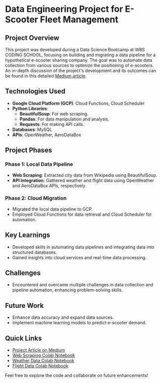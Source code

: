# Data Engineering Project for E-Scooter Fleet Management

## Project Overview
This project was developed during a Data Science Bootcamp at WBS CODING SCHOOL, focusing on building and migrating a data pipeline for a hypothetical e-scooter sharing company. The goal was to automate data collection from various sources to optimize the positioning of e-scooters. An in-depth discussion of the project's development and its outcomes can be found in this detailed [Medium article](https://medium.com/@seb.foth/my-very-first-data-engineering-project-using-gcp-5d702814f790).

## Technologies Used
- **Google Cloud Platform (GCP)**: Cloud Functions, Cloud Scheduler
- **Python Libraries**:
  - **BeautifulSoup**: For web scraping.
  - **Pandas**: For data manipulation and analysis.
  - **Requests**: For making API calls.
- **Databases**: MySQL
- **APIs**: OpenWeather, AeroDataBox

## Project Phases
### Phase 1: Local Data Pipeline
- **Web Scraping**: Extracted city data from Wikipedia using BeautifulSoup.
- **API Integration**: Gathered weather and flight data using OpenWeather and AeroDataBox APIs, respectively.

### Phase 2: Cloud Migration
- Migrated the local data pipeline to GCP.
- Employed Cloud Functions for data retrieval and Cloud Scheduler for automation.

## Key Learnings
- Developed skills in automating data pipelines and integrating data into structured databases.
- Gained insights into cloud services and real-time data processing.

## Challenges
- Encountered and overcame multiple challenges in data collection and pipeline automation, enhancing problem-solving skills.

## Future Work
- Enhance data accuracy and expand data sources.
- Implement machine learning models to predict e-scooter demand.

## Quick Links
- [Project Article on Medium](https://medium.com/@seb.foth/my-very-first-data-engineering-project-using-gcp-5d702814f790)
- [Web Scraping Colab Notebook](https://colab.research.google.com/drive/1JH3boC6JCDWlD0jg926i9tGNN1chcZVY?usp=sharing)
- [Weather Data Colab Notebook](https://colab.research.google.com/drive/1XsxYAiegqk1W2e46uKPqeacfev3YArfJ?usp=sharing)
- [Flight Data Colab Notebook](https://colab.research.google.com/drive/1qG_ja0hJaPv8GrJSRvoj8b2bRus-ksu4?usp=sharing)

Feel free to explore the code and collaborate on future enhancements!
